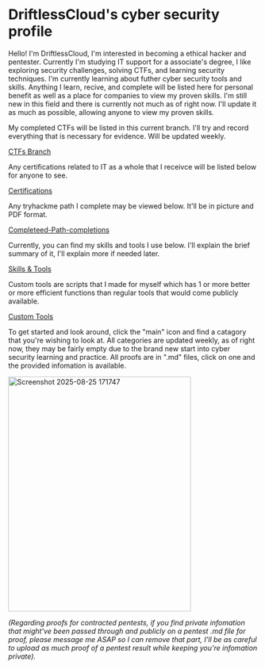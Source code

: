 # DriftlessCloud's cyber security profile
Hello! I'm DriftlessCloud, I'm interested in becoming a ethical hacker and pentester. Currently I'm studying IT support for a associate's degree, I like exploring security challenges, solving CTFs, and learning security techniques. I'm currently learning about futher cyber security tools and skills. Anything I learn, recive, and complete will be listed here for personal benefit as well as a place for companies to view my proven skills. I'm still new in this field and there is currently not much as of right now. I'll update it as much as possible, allowing anyone to view my proven skills.

My completed CTFs will be listed in this current branch. I'll try and record everything that is necessary for evidence. Will be updated weekly.

[CTFs Branch](https://github.com/DriftlessCloud1/DriftlessCloud/tree/CTFs)

Any certifications related to IT as a whole that I receivce will be listed below for anyone to see.

[Certifications](https://github.com/DriftlessCloud1/DriftlessCloud/tree/Certifications)

Any tryhackme path I complete may be viewed below. It'll be in picture and PDF format.

[Completeed-Path-completions](https://github.com/DriftlessCloud1/DriftlessCloud/tree/Completeed-Path-completions)

Currently, you can find my skills and tools I use below. I'll explain the brief summary of it, I'll explain more if needed later.

[Skills & Tools](https://github.com/DriftlessCloud1/DriftlessCloud/tree/Skills-%26-Tools)

Custom tools are scripts that I made for myself which has 1 or more better or more efficient functions than regular tools that would come publicly available.

[Custom Tools](https://github.com/DriftlessCloud1/DriftlessCloud/tree/Custom-Tools)

To get started and look around, click the "main" icon and find a catagory that you're wishing to look at. All categories are updated weekly, as of right now, they may be fairly empty due to the brand new start into cyber security learning and practice. All proofs are in ".md" files, click on one and the provided infomation is available.

<img width="368" height="474" alt="Screenshot 2025-08-25 171747" src="https://github.com/user-attachments/assets/72836f74-81cd-404f-9ba2-3b9b0150897d" />

*(Regarding proofs for contracted pentests, if you find private infomation that might've been passed through and publicly on a pentest .md file for proof, please message me ASAP so I can remove that part, I'll be as careful to upload as much proof of a pentest result while keeping you're infomation private).*
